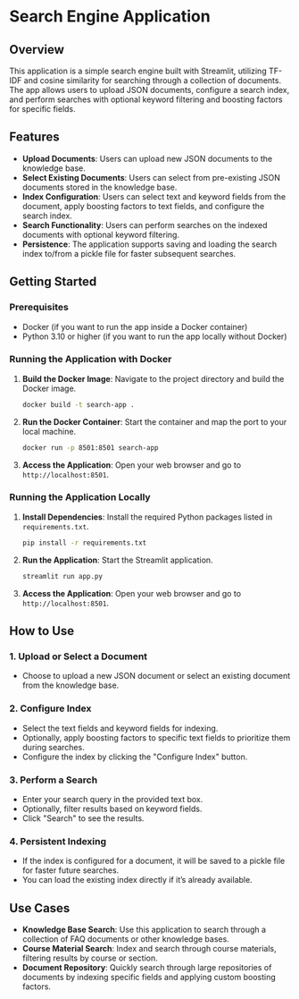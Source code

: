 # Search Engine Application

## Overview
This application is a simple search engine built with Streamlit, utilizing TF-IDF and cosine similarity for searching through a collection of documents. The app allows users to upload JSON documents, configure a search index, and perform searches with optional keyword filtering and boosting factors for specific fields.

## Features
- **Upload Documents**: Users can upload new JSON documents to the knowledge base.
- **Select Existing Documents**: Users can select from pre-existing JSON documents stored in the knowledge base.
- **Index Configuration**: Users can select text and keyword fields from the document, apply boosting factors to text fields, and configure the search index.
- **Search Functionality**: Users can perform searches on the indexed documents with optional keyword filtering.
- **Persistence**: The application supports saving and loading the search index to/from a pickle file for faster subsequent searches.

## Getting Started

### Prerequisites
- Docker (if you want to run the app inside a Docker container)
- Python 3.10 or higher (if you want to run the app locally without Docker)

### Running the Application with Docker

1. **Build the Docker Image**:
   Navigate to the project directory and build the Docker image.

   ```bash
   docker build -t search-app .
   ```

2. **Run the Docker Container**:
   Start the container and map the port to your local machine.

   ```bash
   docker run -p 8501:8501 search-app
   ```

3. **Access the Application**:
   Open your web browser and go to `http://localhost:8501`.

### Running the Application Locally

1. **Install Dependencies**:
   Install the required Python packages listed in `requirements.txt`.

   ```bash
   pip install -r requirements.txt
   ```

2. **Run the Application**:
   Start the Streamlit application.

   ```bash
   streamlit run app.py
   ```

3. **Access the Application**:
   Open your web browser and go to `http://localhost:8501`.

## How to Use

### 1. Upload or Select a Document
- Choose to upload a new JSON document or select an existing document from the knowledge base.

### 2. Configure Index
- Select the text fields and keyword fields for indexing.
- Optionally, apply boosting factors to specific text fields to prioritize them during searches.
- Configure the index by clicking the "Configure Index" button.

### 3. Perform a Search
- Enter your search query in the provided text box.
- Optionally, filter results based on keyword fields.
- Click "Search" to see the results.

### 4. Persistent Indexing
- If the index is configured for a document, it will be saved to a pickle file for faster future searches.
- You can load the existing index directly if it’s already available.

## Use Cases
- **Knowledge Base Search**: Use this application to search through a collection of FAQ documents or other knowledge bases.
- **Course Material Search**: Index and search through course materials, filtering results by course or section.
- **Document Repository**: Quickly search through large repositories of documents by indexing specific fields and applying custom boosting factors.
